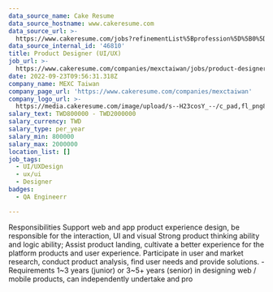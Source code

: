 ```yaml
---
data_source_name: Cake Resume
data_source_hostname: www.cakeresume.com
data_source_url: >-
  https://www.cakeresume.com/jobs?refinementList%5Bprofession%5D%5B0%5D=engineering_qa-engineer&refinementList%5Bsalary_currency%5D=TWD&range%5Bsalary_range%5D%5Bmin%5D=800096
data_source_internal_id: '46810'
title: Product Designer (UI/UX)
job_url: >-
  https://www.cakeresume.com/companies/mexctaiwan/jobs/product-designer-ui-ux-c4c4a4
date: 2022-09-23T09:56:31.318Z
company_name: MEXC Taiwan
company_page_url: 'https://www.cakeresume.com/companies/mexctaiwan'
company_logo_url: >-
  https://media.cakeresume.com/image/upload/s--H23cosY_--/c_pad,fl_png8,h_200,w_200/v1660289506/fmmveipbts2oue0re0bd.png
salary_text: TWD800000 - TWD2000000
salary_currency: TWD
salary_type: per_year
salary_min: 800000
salary_max: 2000000
location_list: []
job_tags:
  - UI/UXDesign
  - ux/ui
  - Designer
badges:
  - QA Engineerr

---
```


Responsibilities Support web and app product experience design, be responsible for the interaction, UI and visual Strong product thinking ability and logic ability; Assist product landing, cultivate a better experience for the platform products and user experience. Participate in user and market research, conduct product analysis, find user needs and provide solutions. - Requirements 1~3 years (junior) or 3~5+ years (senior) in designing web / mobile products, can independently undertake and pro